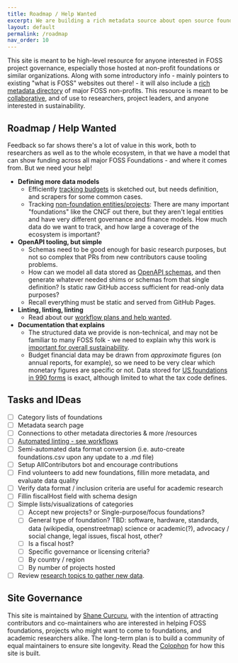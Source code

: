 ```yaml
---
title: Roadmap / Help Wanted
excerpt: We are building a rich metadata source about open source foundations for use by researchers.
layout: default
permalink: /roadmap
nav_order: 10
---
```


This site is meant to be high-level resource for anyone interested in FOSS project governance, especially those hosted at non-profit foundations or similar organizations.  Along with some introductory info - mainly pointers to existing "what is FOSS" websites out there! - it will also include a [rich metadata directory](data) of major FOSS non-profits.  This resource is meant to be [collaborative](https://github.com/Punderthings/fossfoundation/blob/main/CONTRIBUTING.md), and of use to researchers, project leaders, and anyone interested in sustainability.

## Roadmap / Help Wanted

Feedback so far shows there's a lot of value in this work, both to researchers as well as to the whole ecosystem, in that we have a model that can show funding across all major FOSS Foundations - and where it comes from.  But we need your help!

- **Defining more data models**
  - Efficiently [tracking budgets](budgets) is sketched out, but needs definition, and scrapers for some common cases.
  - Tracking [non-foundation entities/projects](entities): There are many important "foundations" like the CNCF out there, but they aren't legal entities and have very different governance and finance models.  How much data do we want to track, and how large a coverage of the ecosystem is important? 
- **OpenAPI tooling, but simple**
  - Schemas need to be good enough for basic research purposes, but not so complex that PRs from new contributors cause tooling problems.
  - How can we model all data stored as [OpenAPI schemas](openapi), and then generate whatever needed shims or schemas from that single definition?  Is static raw GitHub access sufficient for read-only data purposes?
  - Recall everything must be static and served from GitHub Pages.
- **Linting, linting, linting**
  - Read about our [workflow plans and help wanted](workflow).
- **Documentation that explains**
  - The structured data we provide is non-technical, and may not be familiar to many FOSS folk - we need to explain why this work is [important for overall sustainability](research).
  - Budget financial data may be drawn from *approximate* figures (on annual reports, for example), so we need to be very clear which monetary figures are specific or not.  Data stored for [US foundations in 990 forms](taxes) is exact, although limited to what the tax code defines.

## Tasks and IDeas

- [ ] Category lists of foundations
- [ ] Metadata search page
- [ ] Connections to other metadata directories & more /resources
- [ ] [Automated linting - see workflows](workflow)
- [ ] Semi-automated data format conversion (i.e. auto-create foundations.csv upon any update to a .md file)
- [ ] Setup AllContributors bot and encourage contributions
- [ ] Find volunteers to add new foundations, fillin more metadata, and evaluate data quality
- [ ] Verify data format / inclusion criteria are useful for academic research
- [ ] Fillin fiscalHost field with schema design
- [ ] Simple lists/visualizations of categories
  - [ ] Accept new projects? or Single-purpose/focus foundations?
  - [ ] General type of foundation? TBD: software, hardware, standards, data (wikipedia, openstreetmap) science or academic(?), advocacy / social change, legal issues, fiscal host, other?
  - [ ] Is a fiscal host?
  - [ ] Specific governance or licensing criteria?
  - [ ] By country / region
  - [ ] By number of projects hosted
- [ ] Review [research topics to gather new data](research).

## Site Governance

This site is maintained by [Shane Curcuru](https://shanecurcuru.org), with the intention of attracting contributors and co-maintainers who are interested in helping FOSS foundations, projects who might want to come to foundations, and academic researchers alike.  The long-term plan is to build a community of equal maintainers to ensure site longevity.  Read the [Colophon](colophon) for how this site is built.
